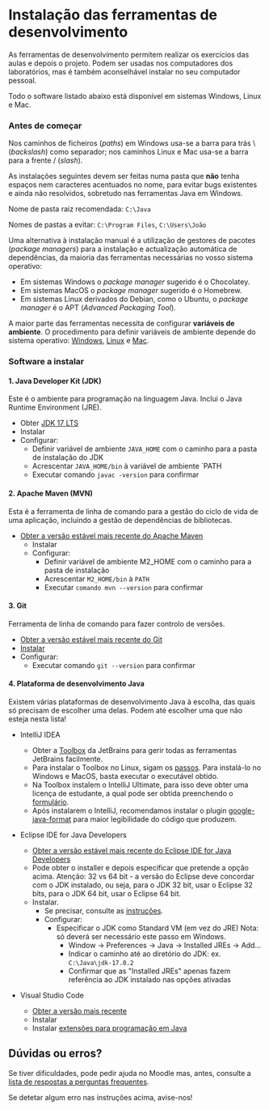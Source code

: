 # Instalação das ferramentas de desenvolvimento

As ferramentas de desenvolvimento permitem realizar os exercícios das aulas e depois o projeto.
Podem ser usadas nos computadores dos laboratórios, mas é também aconselhável instalar no seu computador pessoal.

Todo o software listado abaixo está disponível em sistemas Windows, Linux e Mac.

### Antes de começar

Nos caminhos de ficheiros (*paths*) em Windows usa-se a barra para trás \ (*backslash*) como separador; nos caminhos Linux e Mac usa-se a barra para a frente / (*slash*).

As instalações seguintes devem ser feitas numa pasta que **não** tenha espaços nem caracteres acentuados no nome, para evitar bugs existentes e ainda não resolvidos, sobretudo nas ferramentas Java em Windows.

Nome de pasta raiz recomendada: `C:\Java`

Nomes de pastas a evitar: `C:\Program Files`, `C:\Users\João`

Uma alternativa à instalação manual é a utilização de gestores de pacotes (*package managers*) para a instalação e actualização automática de dependências, da maioria das ferramentas necessárias no vosso sistema operativo:

- Em sistemas Windows o *package manager* sugerido é o Chocolatey.
- Em sistemas MacOS o *package manager* sugerido é o Homebrew.
- Em sistemas Linux derivados do Debian, como o Ubuntu, o *package manager* é o APT (*Advanced Packaging Tool*).

A maior parte das ferramentas necessita de configurar **variáveis de ambiente**.
O procedimento para definir variáveis de ambiente depende do sistema operativo: [Windows](http://superuser.com/questions/25037/change-environment-variables-as-standard-user-windows-7), [Linux](http://www.cyberciti.biz/faq/set-environment-variable-linux/) e [Mac](http://www.mkyong.com/mac/how-to-set-environment-variables-on-mac-os-x/).


### Software a instalar


#### 1.  Java Developer Kit (JDK)

Este é o ambiente para programação na linguagem Java. Inclui o Java Runtime Environment (JRE).    
        
  - Obter [JDK 17 LTS](https://adoptium.net/?variant=openjdk17&jvmVariant=hotspot)
  - Instalar
  - Configurar:
    - Definir variável de ambiente `JAVA_HOME` com o caminho para a pasta de instalação do JDK
    - Acrescentar `JAVA_HOME/bin` à variável de ambiente `PATH
    - Executar comando `javac -version` para confirmar

####  2. Apache Maven (MVN) 

Esta é a ferramenta de linha de comando para a gestão do ciclo de vida de uma aplicação, incluindo a gestão de dependências de bibliotecas.
  - [Obter a versão estável mais recente do Apache Maven](http://maven.apache.org/download.cgi)
    - Instalar
    - Configurar:
      - Definir variável de ambiente M2_HOME com o caminho para a pasta de instalação
      - Acrescentar `M2_HOME/bin` à `PATH`
      - Executar `comando mvn --version` para confirmar

#### 3. Git

Ferramenta de linha de comando para fazer controlo de versões.
  - [Obter a versão estável mais recente do Git](http://git-scm.com/download/)
  - [Instalar](https://git-scm.com/book/en/v2/Getting-Started-Installing-Git)
  - Configurar:
    - Executar comando `git --version` para confirmar

#### 4. Plataforma de desenvolvimento Java

Existem várias plataformas de desenvolvimento Java à escolha, das quais só precisam de escolher uma delas. Podem até escolher uma que não esteja nesta lista!

- IntelliJ IDEA
  - Obter a [Toolbox](https://www.jetbrains.com/toolbox-app/) da JetBrains para gerir todas as ferramentas JetBrains facilmente.
  - Para instalar o Toolbox no Linux, sigam os [passos](https://thirddriver.medium.com/jetbrains-toolbox-the-best-way-to-install-intellij-idea-on-linux-53c1070cd03b). Para instalá-lo no Windows e MacOS, basta executar o executável obtido.
  - Na Toolbox instalem o IntelliJ Ultimate, para isso deve obter uma licença de estudante, a qual pode ser obtida preenchendo o [formulário](https://www.jetbrains.com/shop/eform/students).
  - Após instalarem o IntelliJ, recomendamos instalar o plugin [google-java-format](https://plugins.jetbrains.com/plugin/8527-google-java-format) para maior legibilidade do código que produzem.

- Eclipse IDE for Java Developers
  - [Obter a versão estável mais recente do Eclipse IDE for Java Developers](https://www.eclipse.org/downloads/packages/)
  - Pode obter o installer e depois especificar que pretende a opção acima.
    Atenção: 32 vs 64 bit - a versão do Eclipse deve concordar com o JDK instalado, ou seja, para o JDK 32 bit, usar o Eclipse 32 bits, para o JDK 64 bit, usar o Eclipse 64 bit.
  - Instalar.
    - Se precisar, consulte as [instruções](https://www.eclipse.org/downloads/packages/installer).
    - Configurar:
      - Especificar o JDK como Standard VM (em vez do JRE)
        Nota: só deverá ser necessário este passo em Windows.
        - Window -> Preferences -> Java -> Installed JREs -> Add...
        - Indicar o caminho até ao diretório do JDK: ex. `C:\Java\jdk-17.0.2`
        - Confirmar que as "Installed JREs" apenas fazem referência ao JDK instalado nas opções ativadas

- Visual Studio Code
  - [Obter a versão mais recente](https://code.visualstudio.com/download)
  - Instalar
  - Instalar [extensões para programação em Java](https://code.visualstudio.com/docs/languages/java)


## Dúvidas ou erros?

Se tiver dificuldades, pode pedir ajuda no Moodle mas, antes, consulte a [lista de respostas a perguntas frequentes](./faq.md).

Se detetar algum erro nas instruções acima, avise-nos!


